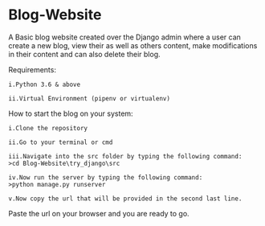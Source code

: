# Blog-Website
A Basic blog website created over the Django admin where a user can create a new blog, view their as well as others content, make modifications in their content and can also delete their blog.

Requirements:

    i.Python 3.6 & above

    ii.Virtual Environment (pipenv or virtualenv)
    
How to start the blog on your system:

    i.Clone the repository

    ii.Go to your terminal or cmd

    iii.Navigate into the src folder by typing the following command:
    >cd Blog-Website\try_django\src

    iv.Now run the server by typing the following command:
    >python manage.py runserver

    v.Now copy the url that will be provided in the second last line.
  
Paste the url on your browser and you are ready to go.
